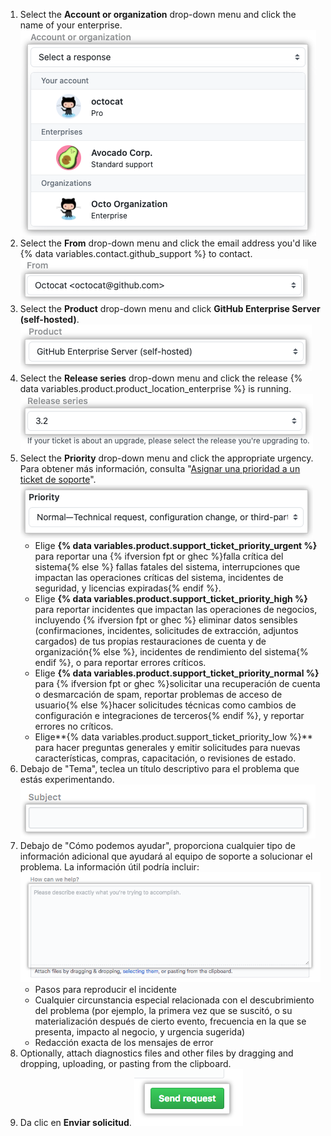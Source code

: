 1. Select the **Account or organization** drop-down menu and click the name of your enterprise. ![Account field](/assets/images/help/support/account-field.png)
1. Select the **From** drop-down menu and click the email address you'd like {% data variables.contact.github_support %} to contact. ![Campo de correo electrónico](/assets/images/help/support/from-field.png)
1. Select the **Product** drop-down menu and click **GitHub Enterprise Server (self-hosted)**. ![Product field](/assets/images/help/support/product-field.png)
1. Select the **Release series** drop-down menu and click the release {% data variables.product.product_location_enterprise %} is running. ![Release field](/assets/images/help/support/release-field.png)
1. Select the **Priority** drop-down menu and click the appropriate urgency. Para obtener más información, consulta "[Asignar una prioridad a un ticket de soporte](/admin/enterprise-support/overview/about-github-enterprise-support#assigning-a-priority-to-a-support-ticket)". ![Priority field](/assets/images/help/support/priority-field.png)
    - Elige **{% data variables.product.support_ticket_priority_urgent %}** para reportar una {% ifversion fpt or ghec %}falla crítica del sistema{% else %} fallas fatales del sistema, interrupciones que impactan las operaciones críticas del sistema, incidentes de seguridad, y licencias expiradas{% endif %}.
    - Elige **{% data variables.product.support_ticket_priority_high %}** para reportar incidentes que impactan las operaciones de negocios, incluyendo {% ifversion fpt or ghec %} eliminar datos sensibles (confirmaciones, incidentes, solicitudes de extracción, adjuntos cargados) de tus propias restauraciones de cuenta y de organización{% else %}, incidentes de rendimiento del sistema{% endif %}, o para reportar errores críticos.
    - Elige **{% data variables.product.support_ticket_priority_normal %}** para {% ifversion fpt or ghec %}solicitar una recuperación de cuenta o desmarcación de spam, reportar problemas de acceso de usuario{% else %}hacer solicitudes técnicas como cambios de configuración e integraciones de terceros{% endif %}, y reportar errores no críticos.
    - Elige**{% data variables.product.support_ticket_priority_low %}** para hacer preguntas generales y emitir solicitudes para nuevas características, compras, capacitación, o revisiones de estado.
1. Debajo de "Tema", teclea un título descriptivo para el problema que estás experimentando. ![Campo de asuto](/assets/images/help/support/subject-field.png)
5. Debajo de "Cómo podemos ayudar", proporciona cualquier tipo de información adicional que ayudará al equipo de soporte a solucionar el problema. La información útil podría incluir: ![Campo de cómo podemos ayudar](/assets/images/help/support/how-can-we-help-field.png)
    - Pasos para reproducir el incidente
    - Cualquier circunstancia especial relacionada con el descubrimiento del problema (por ejemplo, la primera vez que se suscitó, o su materialización después de cierto evento, frecuencia en la que se presenta, impacto al negocio, y urgencia sugerida)
    - Redacción exacta de los mensajes de error
6. Optionally, attach diagnostics files and other files by dragging and dropping, uploading, or pasting from the clipboard.
7. Da clic en **Enviar solicitud**. ![Botón de eenviar solicitud](/assets/images/help/support/send-request-button.png)